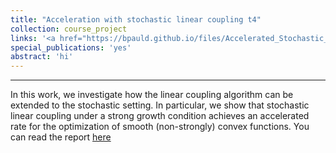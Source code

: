 ```yaml
---
title: "Acceleration with stochastic linear coupling t4"
collection: course_project
links: '<a href="https://bpauld.github.io/files/Accelerated_Stochastic_linear_coupling.pdf">[pdf]</a>'
special_publications: 'yes'
abstract: 'hi'
---
```


---

In this work, we investigate how the linear coupling algorithm can be extended to the stochastic setting. 
In particular, we show that stochastic linear coupling under a strong growth condition achieves an accelerated rate for the optimization of smooth (non-strongly) convex functions. 
You can read the report [here](https://bpauld.github.io/files/Accelerated_Stochastic_linear_coupling.pdf)
